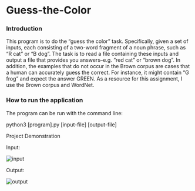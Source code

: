 # Guess-the-Color
### Introduction

This program is to do the “guess the color” task.  Specifically, given a set of inputs, each consisting of a two-word fragment of a noun phrase, such as “R cat” or “B dog”.  The task is to read a file containing these inputs and output a file that provides you answers–e.g. “red cat” or “brown dog”. In addition, the examples that do not occur in the Brown corpus are cases that a human can accurately guess the correct.  For instance, it might contain “G frog” and expect the answer GREEN.  As a resource for this assignment, I use the Brown corpus and WordNet.

### How to run the application

The program can be run with the command line:

python3 [program].py [input-file] [output-file]

Project Demonstration

Input:

![input](https://user-images.githubusercontent.com/70967683/223878391-7bda7882-22da-4330-9732-49b768648331.jpg)

Output:

![output](https://user-images.githubusercontent.com/70967683/223878416-af7f5951-9943-4716-92a6-2e9a0bb6329c.jpg)
